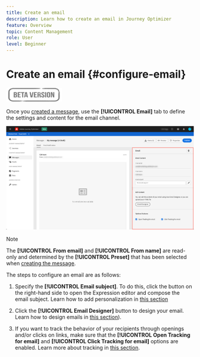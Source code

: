 ```yaml
---
title: Create an email
description: Learn how to create an email in Journey Optimizer
feature: Overview
topic: Content Management
role: User
level: Beginner
---
```

# Create an email {#configure-email}

![](assets/do-not-localize/badge.png)

Once you [created a message](create-message.md), use the **[!UICONTROL Email]** tab to define the settings and content for the email channel.

![](assets/emails-configuration.png)

>[!NOTE]
>
>The **[!UICONTROL From email]** and **[!UICONTROL From name]** are read-only and determined by the **[!UICONTROL Preset]** that has been selected when [creating the message](create-message.md).

The steps to configure an email are as follows:

1. Specify the **[!UICONTROL Email subject]**. To do this, click the button on the right-hand side to open the Expression editor and compose the email subject. Learn how to add personalization in [this section](personalization/personalization-aeras.md)

1. Click the **[!UICONTROL Email Designer]** button to design your email. Learn how to design emails in [this section](design-emails.md)).

1. If you want to track the behavior of your recipients through openings and/or clicks on links, make sure that the **[!UICONTROL Open Tracking for email]** and **[!UICONTROL Click Tracking for email]** options are enabled. Learn more about tracking in [this section](message-tracking.md).
